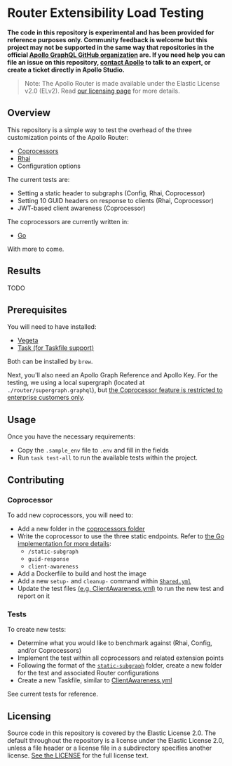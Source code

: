 # Router Extensibility Load Testing

**The code in this repository is experimental and has been provided for reference purposes only. Community feedback is welcome but this project may not be supported in the same way that repositories in the official [Apollo GraphQL GitHub organization](https://github.com/apollographql) are. If you need help you can file an issue on this repository, [contact Apollo](https://www.apollographql.com/contact-sales) to talk to an expert, or create a ticket directly in Apollo Studio.**

> Note: The Apollo Router is made available under the Elastic License v2.0 (ELv2).
> Read [our licensing page](https://www.apollographql.com/docs/resources/elastic-license-v2-faq/) for more details.

## Overview

This repository is a simple way to test the overhead of the three customization points of the Apollo Router: 

* [Coprocessors](https://www.apollographql.com/docs/router/customizations/coprocessor)
* [Rhai](https://www.apollographql.com/docs/router/customizations/rhai)
* Configuration options

The current tests are: 

* Setting a static header to subgraphs (Config, Rhai, Coprocessor)
* Setting 10 GUID headers on response to clients (Rhai, Coprocessor)
* JWT-based client awareness (Coprocessor)

The coprocessors are currently written in: 
* [Go](./coprocessors/go/)

With more to come.

## Results

TODO

## Prerequisites

You will need to have installed:

* [Vegeta](https://github.com/tsenart/vegeta)
* [Task (for Taskfile support)](https://github.com/go-task/task)

Both can be installed by `brew`.

Next, you'll also need an Apollo Graph Reference and Apollo Key. For the testing, we using a local supergraph (located at `./router/supergraph.graphql`), but [the Coprocessor feature is restricted to enterprise customers only](https://www.apollographql.com/docs/router/customizations/coprocessor). 

## Usage

Once you have the necessary requirements: 

* Copy the `.sample_env` file to `.env` and fill in the fields
* Run `task test-all` to run the available tests within the project. 

## Contributing

### Coprocessor

To add new coprocessors, you will need to:
- Add a new folder in the [coprocessors folder](./coprocessors/)
- Write the coprocessor to use the three static endpoints. Refer to [the Go implementation for more details](./coprocessors/go/main.go): 
  - `/static-subgraph`
  - `guid-response`
  - `client-awareness`
- Add a Dockerfile to build and host the image
- Add a new `setup-` and `cleanup-` command within [`Shared.yml`](./Shared.yml)
- Update the test files [(e.g. ClientAwareness.yml)](./ClientAwareness.yml) to run the new test and report on it

### Tests

To create new tests: 

- Determine what you would like to benchmark against (Rhai, Config, and/or Coprocessors)
- Implement the test within all coprocessors and related extension points 
- Following the format of the [`static-subgraph`](./tests/static-subgraph/) folder, create a new folder for the test and associated Router configurations
- Create a new Taskfile, similar to [ClientAwareness.yml](./ClientAwareness.yml)

See current tests for reference.

## Licensing

Source code in this repository is covered by the Elastic License 2.0. The
default throughout the repository is a license under the Elastic License 2.0,
unless a file header or a license file in a subdirectory specifies another
license. [See the LICENSE](./LICENSE) for the full license text.